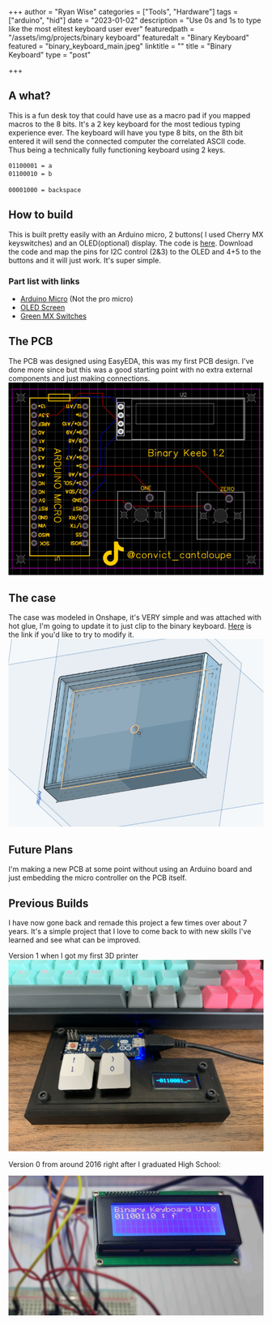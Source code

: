 +++
author = "Ryan Wise"
categories = ["Tools", "Hardware"]
tags = ["arduino", "hid"]
date = "2023-01-02"
description = "Use 0s and 1s to type like the most elitest keyboard user ever"
featuredpath = "/assets/img/projects/binary keyboard"
featuredalt = "Binary Keyboard"
featured = "binary_keyboard_main.jpeg"
linktitle = ""
title = "Binary Keyboard"
type = "post"

+++

## A what?

This is a fun desk toy that could have use as a macro pad if you mapped macros to the 8 bits. It's a 2 key keyboard for the most tedious typing experience ever. The keyboard will have you type 8 bits, on the 8th bit entered it will send the connected computer the correlated ASCII code. Thus being a technically fully functioning keyboard using 2 keys.

```
01100001 = a
01100010 = b

00001000 = backspace
```

## How to build

This is built pretty easily with an Arduino micro, 2 buttons( I used Cherry MX keyswitches) and an OLED(optional) display. The code is [here](https://github.com/leobeosab/binarykeyboard). Download the code and map the pins for I2C control (2&3) to the OLED and 4+5 to the buttons and it will just work. It's super simple. 

### Part list with links

- [Arduino Micro](https://amzn.to/2YGlE0P) (Not the pro micro)
- [OLED Screen](https://amzn.to/3cX4bGl)
- [Green MX Switches](https://amzn.to/3f8YsyK)

## The PCB
The PCB was designed using EasyEDA, this was my first PCB design. I've done more since but this was a good starting point with no extra external components and just making connections.
![PCB image](../../assets/img/projects/binary%20keyboard/binkeebpcb2.png)

## The case

The case was modeled in Onshape, it's VERY simple and was attached with hot glue, I'm going to update it to just clip to the binary keyboard. [Here](https://cad.onshape.com/documents/42e5bccf31b5981d8c058959/w/61b83b74ed54f1bbbaa18a41/e/b39b02a284b23861a57fb298) is the link if you'd like to try to modify it. 
![](../../assets/img/projects/binary%20keyboard/binkeebcase.png)
## Future Plans

I'm making a new PCB at some point without using an Arduino board and just embedding the micro controller on the PCB itself. 

## Previous Builds
I have now gone back and remade this project a few times over about 7 years. It's a simple project that I love to come back to with new skills I've learned and see what can be improved.


Version 1 when I got my first 3D printer
![version1](../../assets/img/projects/binary%20keyboard/binary_keyboard_older.jpg)

Version 0 from around 2016 right after I graduated High School:

![assets/img/projects/binary_keyboard/binary_keyboard.jpg](../../assets/img/projects/binary%20keyboard/2017_binary_keyboard.jpg)
